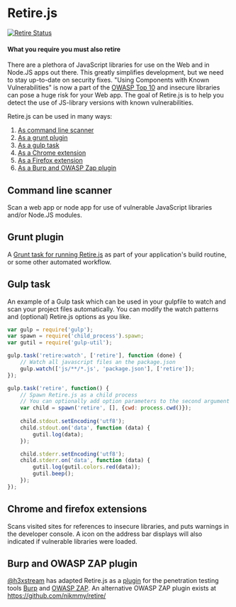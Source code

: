 Retire.js
=========

[![Retire Status](http://retire.insecurity.today/api/image?uri=https://raw.githubusercontent.com/RetireJS/retire.js/master/node/package.json)](http://retire.insecurity.today/api/image?uri=https://raw.githubusercontent.com/RetireJS/retire.js/master/node/package.json)

#### What you require you must also retire

There are a plethora of JavaScript libraries for use on the Web and in Node.JS apps out there. This greatly simplifies development,
but we need to stay up-to-date on security fixes. "Using Components with Known Vulnerabilities" is now a part of the 
[OWASP Top 10](https://www.owasp.org/index.php/Top_10_2013-A9-Using_Components_with_Known_Vulnerabilities) and insecure libraries can pose a huge risk for your Web app. The goal of Retire.js is to help you detect the use of JS-library versions with 
known vulnerabilities.

Retire.js can be used in many ways:

1. [As  command line scanner](https://github.com/RetireJS/retire.js/tree/master/node)
2. [As a grunt plugin](https://github.com/bekk/grunt-retire)
2. [As a gulp task](#user-content-gulp-task)
3. [As a Chrome extension](https://github.com/RetireJS/retire.js/tree/master/chrome)
4. [As a Firefox extension](https://github.com/RetireJS/retire.js/tree/master/firefox)
5. [As a Burp and OWASP Zap plugin](https://github.com/h3xstream/burp-retire-js)

Command line scanner
--------------------
Scan a web app or node app for use of vulnerable JavaScript libraries and/or Node.JS modules.

Grunt plugin
------------
A [Grunt task for running Retire.js](https://github.com/bekk/grunt-retire) as part of your application's build routine, or some other automated workflow.

Gulp task
---------
An example of a Gulp task which can be used in your gulpfile to watch and scan your project files automatically. You can modify the watch patterns and (optional) Retire.js options as you like.

```javascript
var gulp = require('gulp');
var spawn = require('child_process').spawn;
var gutil = require('gulp-util');

gulp.task('retire:watch', ['retire'], function (done) {
    // Watch all javascript files an the package.json
    gulp.watch(['js/**/*.js', 'package.json'], ['retire']);
});

gulp.task('retire', function() {
    // Spawn Retire.js as a child process
    // You can optionally add option parameters to the second argument (array)
    var child = spawn('retire', [], {cwd: process.cwd()});
    
    child.stdout.setEncoding('utf8');
    child.stdout.on('data', function (data) {
        gutil.log(data);
    });

    child.stderr.setEncoding('utf8');
    child.stderr.on('data', function (data) {
        gutil.log(gutil.colors.red(data));
        gutil.beep();
    });
});

```

Chrome and firefox extensions 
-------------
Scans visited sites for references to insecure libraries, and puts warnings in the developer console. A icon on the address bar displays will also indicated if vulnerable libraries were loaded.


Burp and OWASP ZAP plugin
-------------------------
[@h3xstream](https://github.com/h3xstream) has adapted Retire.js as a [plugin](https://github.com/h3xstream/burp-retire-js) for the penetration testing tools [Burp](http://portswigger.net/burp/) and [OWASP ZAP](https://www.owasp.org/index.php/OWASP_Zed_Attack_Proxy_Project). An alternative OWASP ZAP plugin exists at https://github.com/nikmmy/retire/
